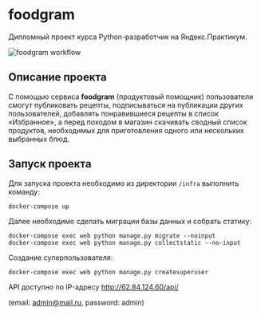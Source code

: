 # foodgram

Дипломный проект курса Python-разработчик на Яндекс.Практикум.

![foodgram workflow](https://github.com/bayborodin/foodgram-project-react/actions/workflows/foodgram_workflow.yml/badge.svg)

## Описание проекта

С помощью сервиса **foodgram** (продуктовый помощник) пользователи смогут публиковать рецепты, подписываться на публикации других пользователей, добавлять понравившиеся рецепты в список «Избранное», а перед походом в магазин скачивать сводный список продуктов, необходимых для приготовления одного или нескольких выбранных блюд.

## Запуск проекта
Для запуска проекта необходимо из директории `/infra` выполнить команду:
```
docker-compose up
```

Далее необходимо сделать миграции базы данных и собрать статику:

```
docker-compose exec web python manage.py migrate --noinput
docker-compose exec web python manage.py collectstatic --no-input 
```
Создание суперпользователя:
```
docker-compose exec web python manage.py createsuperuser
```

API доступно по IP-адресу http://62.84.124.60/api/

(email: admin@mail.ru, password: admin)